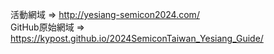 活動網域 => http://yesiang-semicon2024.com/  
GitHub原始網域 => https://kypost.github.io/2024SemiconTaiwan_Yesiang_Guide/
